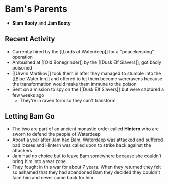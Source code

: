 # Bam's Parents

* **Slam Booty** and **Jam Booty**

## Recent Activity
* Currently hired by the [[Lords of Waterdeep]] for a "peacekeeping" operation
* Ambushed at [[Old Bonegrinder]] by the [[Dusk Elf Slavers]], got badly poisoned
* [[Urwin Martikov]] took them in after they managed to stumble into the [[Blue Water Inn]] and offered to let them become wereravens because the transformation would make them immune to the poison
* Sent on a mission to spy on the [[Dusk Elf Slavers]] but were captured a few weeks ago
  * They're in raven form so they can't transform

## Letting Bam Go
* The two are part of an ancient monastic order called **Hintern** who are sworn to defend the people of Waterdeep
* About a year after Jam had Bam, Waterdeep was attacked and suffered bad losses and Hintern was called upon to strike back against the attackers
* Jam had no choice but to leave Bam somewhere because she couldn't bring him into a war zone
* They fought in this war for about 7 years. When they returned they felt so ashamed that they had abandoned Bam they decided they couldn't face him and never came back for him